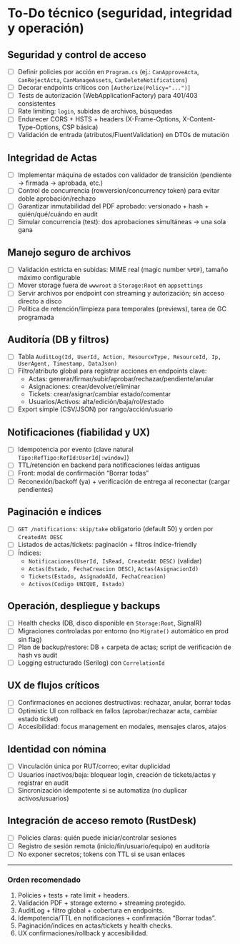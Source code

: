 # To-Do técnico (seguridad, integridad y operación)

## Seguridad y control de acceso
- [ ] Definir policies por acción en `Program.cs` (ej.: `CanApproveActa`, `CanRejectActa`, `CanManageAssets`, `CanDeleteNotifications`)
- [ ] Decorar endpoints críticos con `[Authorize(Policy="...")]`
- [ ] Tests de autorización (WebApplicationFactory) para 401/403 consistentes
- [ ] Rate limiting: `login`, subidas de archivos, búsquedas
- [ ] Endurecer CORS + HSTS + headers (X-Frame-Options, X-Content-Type-Options, CSP básica)
- [ ] Validación de entrada (atributos/FluentValidation) en DTOs de mutación

## Integridad de Actas
- [ ] Implementar máquina de estados con validador de transición (pendiente → firmada → aprobada, etc.)
- [ ] Control de concurrencia (rowversion/concurrency token) para evitar doble aprobación/rechazo
- [ ] Garantizar inmutabilidad del PDF aprobado: versionado + hash + quién/qué/cuándo en audit
- [ ] Simular concurrencia (test): dos aprobaciones simultáneas → una sola gana

## Manejo seguro de archivos
- [ ] Validación estricta en subidas: MIME real (magic number `%PDF`), tamaño máximo configurable
- [ ] Mover storage fuera de `wwwroot` a `Storage:Root` en `appsettings`
- [ ] Servir archivos por endpoint con streaming y autorización; sin acceso directo a disco
- [ ] Política de retención/limpieza para temporales (previews), tarea de GC programada

## Auditoría (DB y filtros)
- [ ] Tabla `AuditLog(Id, UserId, Action, ResourceType, ResourceId, Ip, UserAgent, Timestamp, DataJson)`
- [ ] Filtro/atributo global para registrar acciones en endpoints clave:
  - Actas: generar/firmar/subir/aprobar/rechazar/pendiente/anular
  - Asignaciones: crear/devolver/eliminar
  - Tickets: crear/asignar/cambiar estado/comentar
  - Usuarios/Activos: alta/edición/baja/rol/estado
- [ ] Export simple (CSV/JSON) por rango/acción/usuario

## Notificaciones (fiabilidad y UX)
- [ ] Idempotencia por evento (clave natural `Tipo:RefTipo:RefId:UserId[:window]`)
- [ ] TTL/retención en backend para notificaciones leídas antiguas
- [ ] Front: modal de confirmación “Borrar todas”
- [ ] Reconexión/backoff (ya) + verificación de entrega al reconectar (cargar pendientes)

## Paginación e índices
- [ ] `GET /notifications`: `skip/take` obligatorio (default 50) y orden por `CreatedAt DESC`
- [ ] Listados de actas/tickets: paginación + filtros índice-friendly
- [ ] Índices:
  - `Notificaciones(UserId, IsRead, CreatedAt DESC)` (validar)
  - `Actas(Estado, FechaCreacion DESC)`, `Actas(AsignacionId)`
  - `Tickets(Estado, AsignadoAId, FechaCreacion)`
  - `Activos(Codigo UNIQUE, Estado)`

## Operación, despliegue y backups
- [ ] Health checks (DB, disco disponible en `Storage:Root`, SignalR)
- [ ] Migraciones controladas por entorno (no `Migrate()` automático en prod sin flag)
- [ ] Plan de backup/restore: DB + carpeta de actas; script de verificación de hash vs audit
- [ ] Logging estructurado (Serilog) con `CorrelationId`

## UX de flujos críticos
- [ ] Confirmaciones en acciones destructivas: rechazar, anular, borrar todas
- [ ] Optimistic UI con rollback en fallos (aprobar/rechazar acta, cambiar estado ticket)
- [ ] Accesibilidad: focus management en modales, mensajes claros, atajos

## Identidad con nómina
- [ ] Vinculación única por RUT/correo; evitar duplicidad
- [ ] Usuarios inactivos/baja: bloquear login, creación de tickets/actas y registrar en audit
- [ ] Sincronización idempotente si se automatiza (no duplicar activos/usuarios)

## Integración de acceso remoto (RustDesk)
- [ ] Policies claras: quién puede iniciar/controlar sesiones
- [ ] Registro de sesión remota (inicio/fin/usuario/equipo) en auditoría
- [ ] No exponer secretos; tokens con TTL si se usan enlaces

---

### Orden recomendado
1) Policies + tests + rate limit + headers.
2) Validación PDF + storage externo + streaming protegido.
3) AuditLog + filtro global + cobertura en endpoints.
4) Idempotencia/TTL en notificaciones + confirmación “Borrar todas”.
5) Paginación/índices en actas/tickets y health checks.
6) UX confirmaciones/rollback y accesibilidad.



